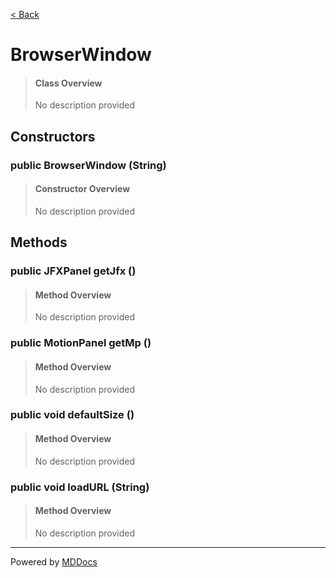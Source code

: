 [< Back](README.md)
# BrowserWindow #
>#### Class Overview ####
>No description provided
## Constructors ##
### public BrowserWindow (String) ###
>#### Constructor Overview ####
>No description provided
>
## Methods ##
### public JFXPanel getJfx () ###
>#### Method Overview ####
>No description provided
>
### public MotionPanel getMp () ###
>#### Method Overview ####
>No description provided
>
### public void defaultSize () ###
>#### Method Overview ####
>No description provided
>
### public void loadURL (String) ###
>#### Method Overview ####
>No description provided
>

---
Powered by [MDDocs](https://github.com/VRCube/MDDocs)